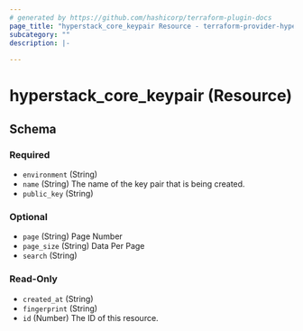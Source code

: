 ```yaml
---
# generated by https://github.com/hashicorp/terraform-plugin-docs
page_title: "hyperstack_core_keypair Resource - terraform-provider-hyperstack"
subcategory: ""
description: |-
  
---
```


# hyperstack_core_keypair (Resource)





<!-- schema generated by tfplugindocs -->
## Schema

### Required

- `environment` (String)
- `name` (String) The name of the key pair that is being created.
- `public_key` (String)

### Optional

- `page` (String) Page Number
- `page_size` (String) Data Per Page
- `search` (String)

### Read-Only

- `created_at` (String)
- `fingerprint` (String)
- `id` (Number) The ID of this resource.
